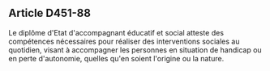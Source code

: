 ## Article D451-88

Le diplôme d'Etat d'accompagnant éducatif et social atteste des compétences nécessaires pour réaliser des
interventions sociales au quotidien, visant à accompagner les personnes en situation de handicap ou en perte
d'autonomie, quelles qu'en soient l'origine ou la nature.

